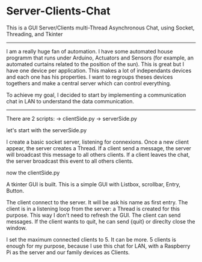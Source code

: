 # Server-Clients-Chat
This is a GUI Server/Clients multi-Thread Asynchronous Chat, using Socket, Threading, and Tkinter

******

I am a really huge fan of automation. I have some automated house programm that runs under Arduino, Actuators and Sensors (for example, an automated curtains related to the position of the sun).
This is great but I have one device per application. This makes a lot of independants devices and each one has his properties.
I want to regroups theses devices togethers and make a central server which can control everything.

To achieve my goal, I decided to start by implementing a communication chat in LAN to understand the data communication.

******

There are 2 scripts:
-> clientSide.py
-> serverSide.py

let's start with the serverSide.py

  I create a basic socket server, listening for connexions.
  Once a new client appear, the server creates a Thread.
  If a client send a message, the server will broadcast this message to all others clients.
  If a client leaves the chat, the server broadcast this event to all others clients.
  
 now the clientSide.py
 
  A tkinter GUI is built.
  This is a simple GUI with Listbox, scrollbar, Entry, Button.
  
 
  The client connect to the server.
  It will be ask his name as first entry.
  The client is in a listening loop from the server: a Thread is created for this purpose. This way I don't need to refresh the GUI.
  The client can send messages.
  If the client wants to quit, he can send {quit} or direclty close the window.
  
  I set the maximum connected clients to 5. It can be more.
  5 clients is enough for my purpose, because I use this chat for LAN, with a Raspberry Pi as the server and our family devices as Clients.
